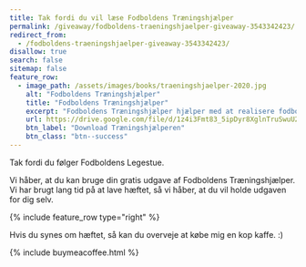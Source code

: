 ```yaml
---
title: Tak fordi du vil læse Fodboldens Træningshjælper
permalink: /giveaway/fodboldens-traeningshjaelper-giveaway-3543342423/
redirect_from:
  - /fodboldens-traeningshjaelper-giveaway-3543342423/
disallow: true
search: false
sitemap: false
feature_row:
  - image_path: /assets/images/books/traeningshjaelper-2020.jpg
    alt: "Fodboldens Træningshjælper"
    title: "Fodboldens Træningshjælper"
    excerpt: "Fodboldens Træningshjælper hjælper med at realisere fodbolddrømmen gennem målsætninger og træningsråd."
    url: https://drive.google.com/file/d/1z4i3Fmt83_5ipDyr8XglnTruSwuU22b-/view?usp=sharing
    btn_label: "Download Træningshjælperen"
    btn_class: "btn--success"
---
```


Tak fordi du følger Fodboldens Legestue. 

Vi håber, at du kan bruge din gratis udgave af Fodboldens Træningshjælper. Vi har brugt lang tid på at lave hæftet, så vi håber, at du vil holde udgaven for dig selv.

{% include feature_row type="right" %}

Hvis du synes om hæftet, så kan du overveje at købe mig en kop kaffe. :)

{% include buymeacoffee.html %}

